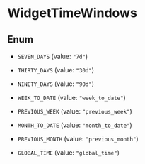 # WidgetTimeWindows

## Enum

- `SEVEN_DAYS` (value: `"7d"`)

- `THIRTY_DAYS` (value: `"30d"`)

- `NINETY_DAYS` (value: `"90d"`)

- `WEEK_TO_DATE` (value: `"week_to_date"`)

- `PREVIOUS_WEEK` (value: `"previous_week"`)

- `MONTH_TO_DATE` (value: `"month_to_date"`)

- `PREVIOUS_MONTH` (value: `"previous_month"`)

- `GLOBAL_TIME` (value: `"global_time"`)
